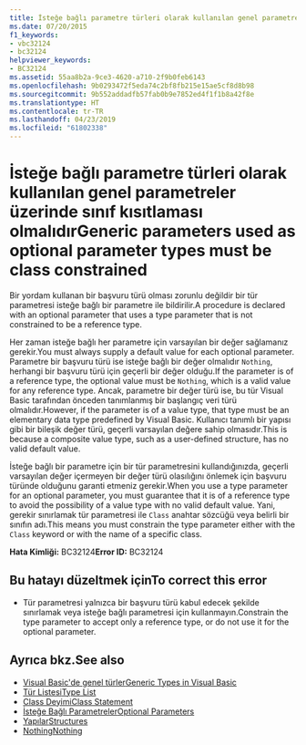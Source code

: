 ```yaml
---
title: İsteğe bağlı parametre türleri olarak kullanılan genel parametreler üzerinde sınıf kısıtlaması olmalıdır
ms.date: 07/20/2015
f1_keywords:
- vbc32124
- bc32124
helpviewer_keywords:
- BC32124
ms.assetid: 55aa8b2a-9ce3-4620-a710-2f9b0feb6143
ms.openlocfilehash: 9b0293472f5eda74c2bf8fb215e15ae5cf8d8b98
ms.sourcegitcommit: 9b552addadfb57fab0b9e7852ed4f1f1b8a42f8e
ms.translationtype: HT
ms.contentlocale: tr-TR
ms.lasthandoff: 04/23/2019
ms.locfileid: "61802338"
---
```

# <a name="generic-parameters-used-as-optional-parameter-types-must-be-class-constrained"></a><span data-ttu-id="2fc21-102">İsteğe bağlı parametre türleri olarak kullanılan genel parametreler üzerinde sınıf kısıtlaması olmalıdır</span><span class="sxs-lookup"><span data-stu-id="2fc21-102">Generic parameters used as optional parameter types must be class constrained</span></span>
<span data-ttu-id="2fc21-103">Bir yordam kullanan bir başvuru türü olması zorunlu değildir bir tür parametresi isteğe bağlı bir parametre ile bildirilir.</span><span class="sxs-lookup"><span data-stu-id="2fc21-103">A procedure is declared with an optional parameter that uses a type parameter that is not constrained to be a reference type.</span></span>  
  
 <span data-ttu-id="2fc21-104">Her zaman isteğe bağlı her parametre için varsayılan bir değer sağlamanız gerekir.</span><span class="sxs-lookup"><span data-stu-id="2fc21-104">You must always supply a default value for each optional parameter.</span></span> <span data-ttu-id="2fc21-105">Parametre bir başvuru türü ise isteğe bağlı bir değer olmalıdır `Nothing`, herhangi bir başvuru türü için geçerli bir değer olduğu.</span><span class="sxs-lookup"><span data-stu-id="2fc21-105">If the parameter is of a reference type, the optional value must be `Nothing`, which is a valid value for any reference type.</span></span> <span data-ttu-id="2fc21-106">Ancak, parametre bir değer türü ise, bu tür Visual Basic tarafından önceden tanımlanmış bir başlangıç veri türü olmalıdır.</span><span class="sxs-lookup"><span data-stu-id="2fc21-106">However, if the parameter is of a value type, that type must be an elementary data type predefined by Visual Basic.</span></span> <span data-ttu-id="2fc21-107">Kullanıcı tanımlı bir yapısı gibi bir bileşik değer türü, geçerli varsayılan değere sahip olmasıdır.</span><span class="sxs-lookup"><span data-stu-id="2fc21-107">This is because a composite value type, such as a user-defined structure, has no valid default value.</span></span>  
  
 <span data-ttu-id="2fc21-108">İsteğe bağlı bir parametre için bir tür parametresini kullandığınızda, geçerli varsayılan değer içermeyen bir değer türü olasılığını önlemek için başvuru türünde olduğunu garanti etmeniz gerekir.</span><span class="sxs-lookup"><span data-stu-id="2fc21-108">When you use a type parameter for an optional parameter, you must guarantee that it is of a reference type to avoid the possibility of a value type with no valid default value.</span></span> <span data-ttu-id="2fc21-109">Yani, gerekir sınırlamak tür parametresi ile `Class` anahtar sözcüğü veya belirli bir sınıfın adı.</span><span class="sxs-lookup"><span data-stu-id="2fc21-109">This means you must constrain the type parameter either with the `Class` keyword or with the name of a specific class.</span></span>  
  
 <span data-ttu-id="2fc21-110">**Hata Kimliği:** BC32124</span><span class="sxs-lookup"><span data-stu-id="2fc21-110">**Error ID:** BC32124</span></span>  
  
## <a name="to-correct-this-error"></a><span data-ttu-id="2fc21-111">Bu hatayı düzeltmek için</span><span class="sxs-lookup"><span data-stu-id="2fc21-111">To correct this error</span></span>  
  
- <span data-ttu-id="2fc21-112">Tür parametresi yalnızca bir başvuru türü kabul edecek şekilde sınırlamak veya isteğe bağlı parametresi için kullanmayın.</span><span class="sxs-lookup"><span data-stu-id="2fc21-112">Constrain the type parameter to accept only a reference type, or do not use it for the optional parameter.</span></span>  
  
## <a name="see-also"></a><span data-ttu-id="2fc21-113">Ayrıca bkz.</span><span class="sxs-lookup"><span data-stu-id="2fc21-113">See also</span></span>

- [<span data-ttu-id="2fc21-114">Visual Basic'de genel türler</span><span class="sxs-lookup"><span data-stu-id="2fc21-114">Generic Types in Visual Basic</span></span>](../../../visual-basic/programming-guide/language-features/data-types/generic-types.md)
- [<span data-ttu-id="2fc21-115">Tür Listesi</span><span class="sxs-lookup"><span data-stu-id="2fc21-115">Type List</span></span>](../../../visual-basic/language-reference/statements/type-list.md)
- [<span data-ttu-id="2fc21-116">Class Deyimi</span><span class="sxs-lookup"><span data-stu-id="2fc21-116">Class Statement</span></span>](../../../visual-basic/language-reference/statements/class-statement.md)
- [<span data-ttu-id="2fc21-117">İsteğe Bağlı Parametreler</span><span class="sxs-lookup"><span data-stu-id="2fc21-117">Optional Parameters</span></span>](../../../visual-basic/programming-guide/language-features/procedures/optional-parameters.md)
- [<span data-ttu-id="2fc21-118">Yapılar</span><span class="sxs-lookup"><span data-stu-id="2fc21-118">Structures</span></span>](../../../visual-basic/programming-guide/language-features/data-types/structures.md)
- [<span data-ttu-id="2fc21-119">Nothing</span><span class="sxs-lookup"><span data-stu-id="2fc21-119">Nothing</span></span>](../../../visual-basic/language-reference/nothing.md)
